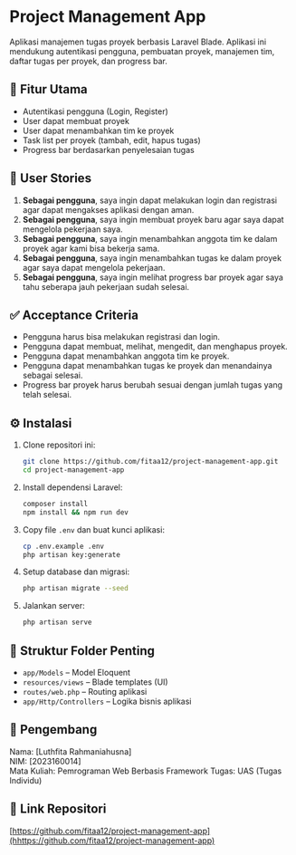 # Project Management App

Aplikasi manajemen tugas proyek berbasis Laravel Blade. Aplikasi ini mendukung autentikasi pengguna, pembuatan proyek, manajemen tim, daftar tugas per proyek, dan progress bar.

## 📌 Fitur Utama

- Autentikasi pengguna (Login, Register)
- User dapat membuat proyek
- User dapat menambahkan tim ke proyek
- Task list per proyek (tambah, edit, hapus tugas)
- Progress bar berdasarkan penyelesaian tugas

## 🧩 User Stories

1. **Sebagai pengguna**, saya ingin dapat melakukan login dan registrasi agar dapat mengakses aplikasi dengan aman.
2. **Sebagai pengguna**, saya ingin membuat proyek baru agar saya dapat mengelola pekerjaan saya.
3. **Sebagai pengguna**, saya ingin menambahkan anggota tim ke dalam proyek agar kami bisa bekerja sama.
4. **Sebagai pengguna**, saya ingin menambahkan tugas ke dalam proyek agar saya dapat mengelola pekerjaan.
5. **Sebagai pengguna**, saya ingin melihat progress bar proyek agar saya tahu seberapa jauh pekerjaan sudah selesai.

## ✅ Acceptance Criteria

- Pengguna harus bisa melakukan registrasi dan login.
- Pengguna dapat membuat, melihat, mengedit, dan menghapus proyek.
- Pengguna dapat menambahkan anggota tim ke proyek.
- Pengguna dapat menambahkan tugas ke proyek dan menandainya sebagai selesai.
- Progress bar proyek harus berubah sesuai dengan jumlah tugas yang telah selesai.

## ⚙️ Instalasi

1. Clone repositori ini:
   ```bash
   git clone https://github.com/fitaa12/project-management-app.git
   cd project-management-app
   ```

2. Install dependensi Laravel:
   ```bash
   composer install
   npm install && npm run dev
   ```

3. Copy file `.env` dan buat kunci aplikasi:
   ```bash
   cp .env.example .env
   php artisan key:generate
   ```

4. Setup database dan migrasi:
   ```bash
   php artisan migrate --seed
   ```

5. Jalankan server:
   ```bash
   php artisan serve
   ```

## 📂 Struktur Folder Penting

- `app/Models` – Model Eloquent
- `resources/views` – Blade templates (UI)
- `routes/web.php` – Routing aplikasi
- `app/Http/Controllers` – Logika bisnis aplikasi

## 👤 Pengembang

Nama: [Luthfita Rahmaniahusna]  
NIM: [2023160014]  
Mata Kuliah: Pemrograman Web Berbasis Framework 
Tugas: UAS (Tugas Individu)

## 🔗 Link Repositori

[https://github.com/fitaa12/project-management-app](hhttps://github.com/fitaa12/project-management-app)
